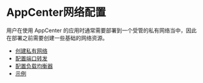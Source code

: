 ---
---

# AppCenter网络配置

用户在使用 AppCenter 的应用时通常需要部署到一个受管的私有网络当中，因此在部署之前需要创建一些基础的网络资源。

* [创建私有网络](create_vxnet.html)
* [配置端口转发](config_portmapping.html)
* [配置负载均衡器](public_loadbalancer.html)
* [示例](example.html)
























